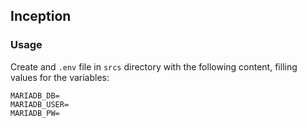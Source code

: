 ## Inception

### Usage

Create and `.env` file in `srcs` directory with the following content, filling values for the variables:
```
MARIADB_DB=
MARIADB_USER=
MARIADB_PW=
```

